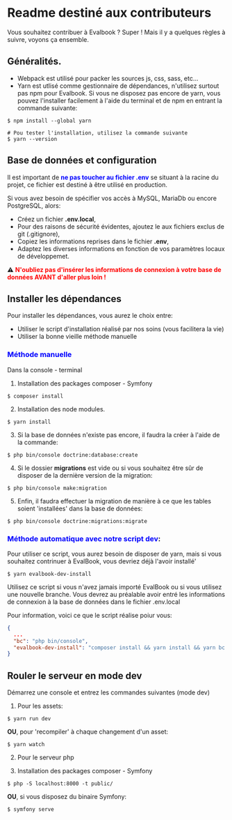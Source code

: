 # Readme destiné aux contributeurs

Vous souhaitez contribuer à Evalbook ? Super ! Mais il y a quelques règles à suivre, voyons ça ensemble.


## Généralités.
* Webpack est utilisé pour packer les sources js, css, sass, etc...
* Yarn est utlisé comme gestionnaire de dépendances, n'utilisez surtout pas npm pour Evalbook.
  Si vous ne disposez pas encore de yarn, vous pouvez l'installer facilement à l'aide du terminal et de npm en entrant la commande suivante:
```shell
$ npm install --global yarn

# Pou tester l'installation, utilisez la commande suivante
$ yarn --version
```

## Base de données et configuration
Il est important de <span style="color:blue">**ne pas toucher au fichier .env**</span> se situant à la racine du projet, ce fichier est destiné à être utilisé en production.

Si vous avez besoin de spécifier vos accès à MySQL, MariaDb ou encore PostgreSQL, alors:
* Créez un fichier **.env.local**,
* Pour des raisons de sécurité évidentes, ajoutez le aux fichiers exclus de git (.gitignore),
* Copiez les informations reprises dans le fichier **.env**,
* Adaptez les diverses informations en fonction de vos paramètres locaux de développemet.

:warning: <span style="color:red">**N'oubliez pas d'insérer les informations de connexion à votre base de données AVANT d'aller plus loin !**</span>


## Installer les dépendances

Pour installer les dépendances, vous aurez le choix entre:
* Utiliser le script d'installation réalisé par nos soins (vous facilitera la vie)
* Utiliser la bonne vieille méthode manuelle


### <span style="color:blue">Méthode manuelle</span>

Dans la console - terminal

1. Installation des packages composer - Symfony
```shell
$ composer install
```

2. Installation des node modules.
```shell
$ yarn install
```

3. Si la base de données n'existe pas encore, il faudra la créer à l'aide de la commande:
```shell
$ php bin/console doctrine:database:create
```

4. Si le dossier **migrations** est vide ou si vous souhaitez être sûr de disposer de la dernière version de la migration:
```shell
$ php bin/console make:migration
```

5. Enfin, il faudra effectuer la migration de manière à ce que les tables soient 'installées' dans la base de données:
```shell
$ php bin/console doctrine:migrations:migrate
```


### <span style="color:blue">Méthode automatique avec notre script dev</span>:

Pour utiliser ce script, vous aurez besoin de disposer de yarn, mais si vous souhaitez contrinuer à EvalBook, vous devriez déjà l'avoir installé'
```shell
$ yarn evalbook-dev-install
```

Utilisez ce script si vous n'avez jamais importé EvalBook ou si vous utilisez une nouvelle branche. Vous devrez au préalable 
avoir entré les informations de connexion à la base de données dans le fichier .env.local

Pour information, voici ce que le script réalise poiur vous:
```json
{
  ...
  "bc": "php bin/console",
  "evalbook-dev-install": "composer install && yarn install && yarn bc d:d:c -n --if-not-exists && yarn bc d:m:m -n"
}
```

## Rouler le serveur en mode dev

Démarrez une console et entrez les commandes suivantes (mode dev)

1. Pour les assets:

```shell
$ yarn run dev
```

**OU**, pour 'recompiler' à chaque changement d'un asset:

```shell
$ yarn watch
```

2. Pour le serveur php

2. Installation des packages composer - Symfony
```shell
$ php -S localhost:8000 -t public/
```

**OU**, si vous disposez du binaire Symfony:

```shell
$ symfony serve
```
